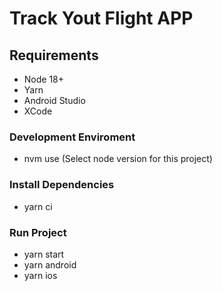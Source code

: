 # Track Yout Flight APP

## Requirements

- Node 18+
- Yarn
- Android Studio
- XCode

### Development Enviroment

- nvm use (Select node version for this project)

### Install Dependencies

- yarn ci

### Run Project

- yarn start
- yarn android
- yarn ios
